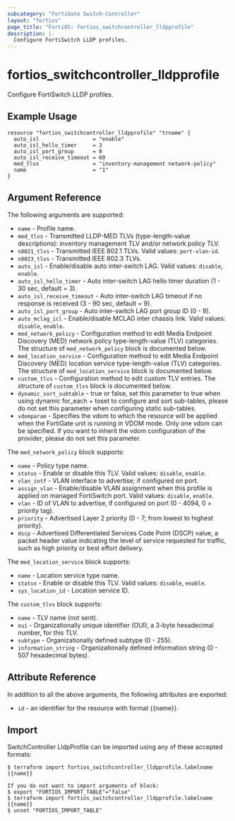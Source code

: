 ```yaml
---
subcategory: "FortiGate Switch-Controller"
layout: "fortios"
page_title: "FortiOS: fortios_switchcontroller_lldpprofile"
description: |-
  Configure FortiSwitch LLDP profiles.
---
```


# fortios_switchcontroller_lldpprofile
Configure FortiSwitch LLDP profiles.

## Example Usage

```hcl
resource "fortios_switchcontroller_lldpprofile" "trname" {
  auto_isl                 = "enable"
  auto_isl_hello_timer     = 3
  auto_isl_port_group      = 0
  auto_isl_receive_timeout = 60
  med_tlvs                 = "inventory-management network-policy"
  name                     = "1"
}
```

## Argument Reference

The following arguments are supported:

* `name` - Profile name.
* `med_tlvs` - Transmitted LLDP-MED TLVs (type-length-value descriptions): inventory management TLV and/or network policy TLV.
* `n8021_tlvs` - Transmitted IEEE 802.1 TLVs. Valid values: `port-vlan-id`.
* `n8023_tlvs` - Transmitted IEEE 802.3 TLVs.
* `auto_isl` - Enable/disable auto inter-switch LAG. Valid values: `disable`, `enable`.
* `auto_isl_hello_timer` - Auto inter-switch LAG hello timer duration (1 - 30 sec, default = 3).
* `auto_isl_receive_timeout` - Auto inter-switch LAG timeout if no response is received (3 - 90 sec, default = 9).
* `auto_isl_port_group` - Auto inter-switch LAG port group ID (0 - 9).
* `auto_mclag_icl` - Enable/disable MCLAG inter chassis link. Valid values: `disable`, `enable`.
* `med_network_policy` - Configuration method to edit Media Endpoint Discovery (MED) network policy type-length-value (TLV) categories. The structure of `med_network_policy` block is documented below.
* `med_location_service` - Configuration method to edit Media Endpoint Discovery (MED) location service type-length-value (TLV) categories. The structure of `med_location_service` block is documented below.
* `custom_tlvs` - Configuration method to edit custom TLV entries. The structure of `custom_tlvs` block is documented below.
* `dynamic_sort_subtable` - true or false, set this parameter to true when using dynamic for_each + toset to configure and sort sub-tables, please do not set this parameter when configuring static sub-tables.
* `vdomparam` - Specifies the vdom to which the resource will be applied when the FortiGate unit is running in VDOM mode. Only one vdom can be specified. If you want to inherit the vdom configuration of the provider, please do not set this parameter.

The `med_network_policy` block supports:

* `name` - Policy type name.
* `status` - Enable or disable this TLV. Valid values: `disable`, `enable`.
* `vlan_intf` - VLAN interface to advertise; if configured on port.
* `assign_vlan` - Enable/disable VLAN assignment when this profile is applied on managed FortiSwitch port. Valid values: `disable`, `enable`.
* `vlan` - ID of VLAN to advertise, if configured on port (0 - 4094, 0 = priority tag).
* `priority` - Advertised Layer 2 priority (0 - 7; from lowest to highest priority).
* `dscp` - Advertised Differentiated Services Code Point (DSCP) value, a packet header value indicating the level of service requested for traffic, such as high priority or best effort delivery.

The `med_location_service` block supports:

* `name` - Location service type name.
* `status` - Enable or disable this TLV. Valid values: `disable`, `enable`.
* `sys_location_id` - Location service ID.

The `custom_tlvs` block supports:

* `name` - TLV name (not sent).
* `oui` - Organizationally unique identifier (OUI), a 3-byte hexadecimal number, for this TLV.
* `subtype` - Organizationally defined subtype (0 - 255).
* `information_string` - Organizationally defined information string (0 - 507 hexadecimal bytes).


## Attribute Reference

In addition to all the above arguments, the following attributes are exported:
* `id` - an identifier for the resource with format {{name}}.

## Import

SwitchController LldpProfile can be imported using any of these accepted formats:
```
$ terraform import fortios_switchcontroller_lldpprofile.labelname {{name}}

If you do not want to import arguments of block:
$ export "FORTIOS_IMPORT_TABLE"="false"
$ terraform import fortios_switchcontroller_lldpprofile.labelname {{name}}
$ unset "FORTIOS_IMPORT_TABLE"
```
